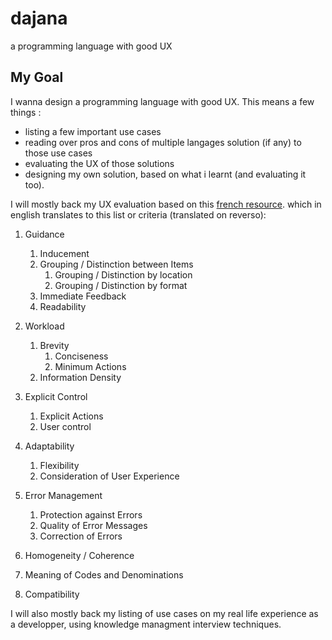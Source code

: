 # dajana
a programming language with good UX


## My Goal
I wanna design a programming language with good UX. This means a few things :
 - listing a few important use cases
 - reading over pros and cons of multiple langages solution (if any) to those use cases
 - evaluating the UX of those solutions
 - designing my own solution, based on what i learnt (and evaluating it too).
 
I will mostly back my UX evaluation based on this [french resource](https://www.usabilis.com/le-guidage-criteres-ergonomiques-de-bastien-et-scapin/#:~:text=Quatre%20sous%2Dcrit%C3%A8res%20participent%20au,d%C3%A9finition%20de%20l'ergonomie).
which in english translates to this list or criteria (translated on reverso):
1. Guidance
   1. Inducement
   2. Grouping / Distinction between Items
      1. Grouping / Distinction by location
      2. Grouping / Distinction by format
   3. Immediate Feedback
   4. Readability

2. Workload
   1. Brevity
      1. Conciseness
      2. Minimum Actions
   2. Information Density

3. Explicit Control
   1. Explicit Actions
   2. User control

4. Adaptability
   1. Flexibility
   2. Consideration of User Experience

5. Error Management
   1. Protection against Errors
   2. Quality of Error Messages
   3. Correction of Errors

6. Homogeneity / Coherence

7. Meaning of Codes and Denominations

8. Compatibility


I will also mostly back my listing of use cases on my real life experience as a developper, using knowledge managment interview techniques.
